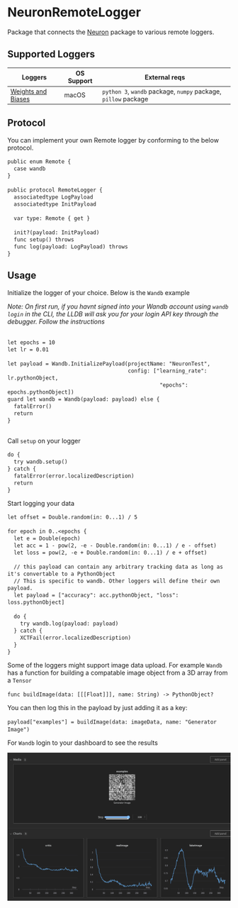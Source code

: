 # NeuronRemoteLogger

Package that connects the [Neuron](https://github.com/wvabrinskas/Neuron) package to various remote loggers.


## Supported Loggers
| Loggers       | OS Support | External reqs |
| ------------- | ---------- | ------------- |
| [Weights and Biases](https://wandb.ai/home) | macOS | `python 3`, `wandb` package, `numpy` package, `pillow` package |

## Protocol 
You can implement your own Remote logger by conforming to the below protocol.

```
public enum Remote {
  case wandb
}

public protocol RemoteLogger {
  associatedtype LogPayload
  associatedtype InitPayload
  
  var type: Remote { get }
  
  init?(payload: InitPayload)
  func setup() throws
  func log(payload: LogPayload) throws
}
```

## Usage

Initialize the logger of your choice. Below is the `Wandb` example

*Note: On first run, if you havnt signed into your Wandb account using `wandb login` in the CLI, the LLDB will ask you for your login API key through the debugger. Follow the instructions*
```

let epochs = 10
let lr = 0.01

let payload = Wandb.InitializePayload(projectName: "NeuronTest",
                                      config: ["learning_rate": lr.pythonObject,
                                                "epochs": epochs.pythonObject])
guard let wandb = Wandb(payload: payload) else {
  fatalError()
  return
}
      
```

Call `setup` on your logger

```
do {
  try wandb.setup()
} catch {
  fatalError(error.localizedDescription)
  return
}
```

Start logging your data

```
let offset = Double.random(in: 0...1) / 5

for epoch in 0..<epochs {
  let e = Double(epoch)
  let acc = 1 - pow(2, -e - Double.random(in: 0...1) / e - offset)
  let loss = pow(2, -e + Double.random(in: 0...1) / e + offset)
  
  // this payload can contain any arbitrary tracking data as long as it's convertable to a PythonObject
  // This is specific to wandb. Other loggers will define their own payload.
  let payload = ["accuracy": acc.pythonObject, "loss": loss.pythonObject]
  
  do {
    try wandb.log(payload: payload)
  } catch {
    XCTFail(error.localizedDescription)
  }
}

```

Some of the loggers might support image data upload. For example `Wandb` has a function for building a compatable image object from a 3D array from a `Tensor` 

`func buildImage(data: [[[Float]]], name: String) -> PythonObject?`

You can then log this in the payload by just adding it as a key:
 
`payload["examples"] = buildImage(data: imageData, name: "Generator Image")`

For `Wandb` login to your dashboard to see the results

<img width="700" src="images/charts-2.png"> 

